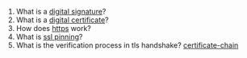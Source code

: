 1. What is a [digital signature](https://github.com/chipbk10/SystemDesign/blob/master/Cryptographic/signature.md)?
2. What is a [digital certificate](https://github.com/chipbk10/SystemDesign/blob/master/Cryptographic/certificate.md)?
3. How does [https](https://github.com/chipbk10/SystemDesign/blob/master/Cryptographic/https.md) work?
4. What is [ssl pinning](https://github.com/chipbk10/SystemDesign/blob/master/Cryptographic/ssl-pinning.md)?
5. What is the verification process in tls handshake? [certificate-chain](https://github.com/chipbk10/SystemDesign/blob/master/Cryptographic/certificate-chain.md)

